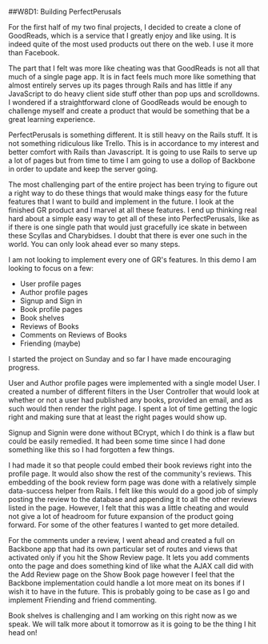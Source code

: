 ##W8D1: Building PerfectPerusals

For the first half of my two final projects, I decided to create a clone of GoodReads, which is a service that I greatly enjoy and like using. It is indeed quite of the most used products out there on the web. I use it more than Facebook. 

The part that I felt was more like cheating was that GoodReads is not all that much of a single page app. It is in fact feels much more like something that almost entirely serves up its pages through Rails and has little if any JavaScript to do heavy client side stuff other than pop ups and scrolldowns. I wondered if a straightforward clone of GoodReads would be enough to challenge myself and create a product that would be something that be a great learning experience. 

PerfectPerusals is something different. It is still heavy on the Rails stuff. It is not something ridiculous like Trello. This is in accordance to my interest and better comfort with Rails than Javascript. It is going to use Rails to serve up a lot of pages but from time to time I am going to use a dollop of Backbone in order to update and keep the server going. 

The most challenging part of the entire project has been trying to figure out a right way to do these things that would make things easy for the future features that I want to build and implement in the future. I look at the finished GR product and I marvel at all these features. I end up thinking real hard about a simple easy way to get all of these into PerfectPerusals, like as if there is one single path that would just gracefully ice skate in between these Scyllas and Charybidses. I doubt that there is ever one such in the world. You can only look ahead ever so many steps. 

I am not looking to implement every one of GR's features. In this demo I am looking to focus on a few:
 
* User profile pages
* Author profile pages
* Signup and Sign in
* Book profile pages
* Book shelves 
* Reviews of Books 
* Comments on Reviews of Books 
* Friending (maybe)

I started the project on Sunday and so far I have made encouraging progress. 

User and Author profile pages were implemented with a single model User. I created a number of different filters in the User Controller that would look at whether or not a user had published any books, provided an email, and as such would then render the right page. I spent a lot of time getting the logic right and making sure that at least the right pages would show up. 

Signup and Signin were done without BCrypt, which I do think is a flaw but could be easily remedied. It had been some time since I had done something like this so I had forgotten a few things. 

I had made it so that people could embed their book reviews right into the profile page. It would also show the rest of the community's reviews. This embedding of the book review form page was done with a relatively simple data-success helper from Rails. I felt like this would do a good job of simply posting the review to the database and appending it to all the other reviews listed in the page. However, I felt that this was a little cheating and would not give a lot of headroom for future expansion of the product going forward. For some of the other features I wanted to get more detailed. 

For the comments under a review, I went ahead and created a full on Backbone app that had its own particular set of routes and views that activated only if you hit the Show Review page. It lets you add comments onto the page and does something kind of like what the AJAX call did with the Add Review page on the Show Book page however I feel that the Backbone implementation could handle a lot more meat on its bones if I wish it to have in the future. This is probably going to be case as I go and implement Friending and friend commenting. 

Book shelves is challenging and I am working on this right now as we speak. We will talk more about it tomorrow as it is going to be the thing I hit head on! 